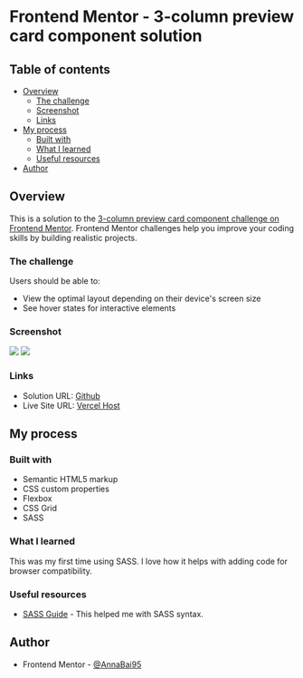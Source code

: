 # Frontend Mentor - 3-column preview card component solution

## Table of contents

- [Overview](#overview)
  - [The challenge](#the-challenge)
  - [Screenshot](#screenshot)
  - [Links](#links)
- [My process](#my-process)
  - [Built with](#built-with)
  - [What I learned](#what-i-learned)
  - [Useful resources](#useful-resources)
- [Author](#author)


## Overview

This is a solution to the [3-column preview card component challenge on Frontend Mentor](https://www.frontendmentor.io/challenges/3column-preview-card-component-pH92eAR2-). Frontend Mentor challenges help you improve your coding skills by building realistic projects. 


### The challenge

Users should be able to:

- View the optimal layout depending on their device's screen size
- See hover states for interactive elements

### Screenshot

![](./desktop_view.png)
![](./desktop_view.png)

### Links

- Solution URL: [Github](https://github.com/AnnaBai95/3-column-preview-card-component-main)
- Live Site URL: [Vercel Host](https://3-column-preview-card-component-main-ten-blush.vercel.app/)

## My process

### Built with

- Semantic HTML5 markup
- CSS custom properties
- Flexbox
- CSS Grid
- SASS


### What I learned

This was my first time using SASS. I love how it helps with adding code for browser compatibility.

### Useful resources

- [SASS Guide](https://sass-lang.com/guide) - This helped me with SASS syntax.


## Author

- Frontend Mentor - [@AnnaBai95](https://www.frontendmentor.io/profile/AnnaBai95)
